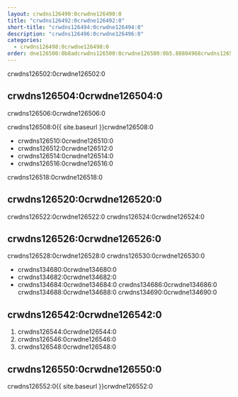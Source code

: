 ```yaml
---
layout: crwdns126490:0crwdne126490:0
title: "crwdns126492:0crwdne126492:0"
short-title: "crwdns126494:0crwdne126494:0"
description: "crwdns126496:0crwdne126496:0"
categories:
  - crwdns126498:0crwdne126498:0
order: dne126500:0b8adcrwdns126500:0crwdne126500:0b5.88804968crwdns126500:0crwdne126500:0
---
```

crwdns126502:0crwdne126502:0

## crwdns126504:0crwdne126504:0

crwdns126506:0crwdne126506:0

crwdns126508:0{{ site.baseurl }}crwdne126508:0

- crwdns126510:0crwdne126510:0
- crwdns126512:0crwdne126512:0
- crwdns126514:0crwdne126514:0
- crwdns126516:0crwdne126516:0

crwdns126518:0crwdne126518:0

## crwdns126520:0crwdne126520:0

crwdns126522:0crwdne126522:0 crwdns126524:0crwdne126524:0

## crwdns126526:0crwdne126526:0

crwdns126528:0crwdne126528:0 crwdns126530:0crwdne126530:0

- crwdns134680:0crwdne134680:0
- crwdns134682:0crwdne134682:0
- crwdns134684:0crwdne134684:0 crwdns134686:0crwdne134686:0 crwdns134688:0crwdne134688:0 crwdns134690:0crwdne134690:0

## crwdns126542:0crwdne126542:0

1. crwdns126544:0crwdne126544:0
2. crwdns126546:0crwdne126546:0
3. crwdns126548:0crwdne126548:0

## crwdns126550:0crwdne126550:0

crwdns126552:0{{ site.baseurl }}crwdne126552:0